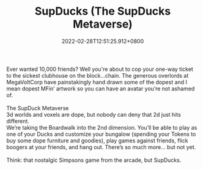 ﻿---
title: "SupDucks (The SupDucks Metaverse)"
description: "Just ducking around."
lead: "Just ducking around."
date: 2022-02-28T12:51:25.912+0800
lastmod: 2022-02-28T12:51:25.912+0800
draft: false
featuredImage: ["100_sup-ducks.jpg"]
score: "362"
status: "Development"
blockchain: ["Ethereum"]
nft_support: "Yes"
free_to_play: "NFT"
play_to_earn: ["Crypto"]
website: "https://www.supducks.com/?utm_source=PlayToEarn.net&utm_medium=organic&utm_campaign=gamepage"
twitter: "https://twitter.com/RealSupDucks"
discord: "https://discord.com/invite/4bxdBNBy9g"
telegram: 
github: 
youtube: 
twitch: 
facebook: 
instagram: 
reddit: 
medium: "https://medium.com/supducks"
steam: 
gitbook: 
googleplay: 
appstore: 

  
    
categories: ["games"]
games: ["Collectible"]
toc: false
pinned: false
weight: 
---
Ever wanted 10,000 friends? Well you're about to cop your one-way ticket to the sickest clubhouse on the block...chain. The generous overlords at MegaVoltCorp have painstakingly hand drawn some of the dopest and I mean dopest MFin’ artwork so you can have an avatar you’re not ashamed of. <br> <br> The SupDuck Metaverse<br> 3d worlds and voxels are dope, but nobody can deny that 2d just hits different.<br> We’re taking the Boardwalk into the 2nd dimension. You’ll be able to play as one of your Ducks and customize your bungalow (spending your Tokens to buy some dope furniture and goodies), play games against friends, flick boogers at your friends, and hang out. There’s so much more… but not yet.<br> <br> Think: that nostalgic Simpsons game from the arcade, but SupDucks.